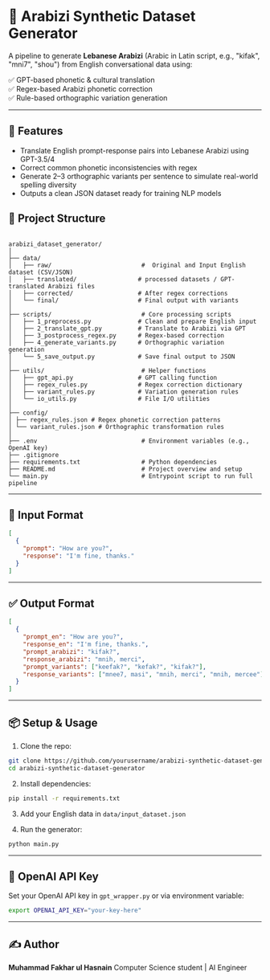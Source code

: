 # 🧠 Arabizi Synthetic Dataset Generator

A pipeline to generate **Lebanese Arabizi** (Arabic in Latin script, e.g., "kifak", "mni7", "shou") from English conversational data using:

✅ GPT-based phonetic & cultural translation  
✅ Regex-based Arabizi phonetic correction  
✅ Rule-based orthographic variation generation

---

## 🚀 Features

- Translate English prompt-response pairs into Lebanese Arabizi using GPT-3.5/4
- Correct common phonetic inconsistencies with regex
- Generate 2–3 orthographic variants per sentence to simulate real-world spelling diversity
- Outputs a clean JSON dataset ready for training NLP models


## 📂 Project Structure

```

arabizi_dataset_generator/
│
├── data/                        
│   ├── raw/                         #  Original and Input English dataset (CSV/JSON)
│   ├── translated/                 # processed datasets / GPT-translated Arabizi files
│   ├── corrected/                  # After regex corrections
│   └── final/                      # Final output with variants
│
├── scripts/                         # Core processing scripts
│   ├── 1_preprocess.py             # Clean and prepare English input
│   ├── 2_translate_gpt.py          # Translate to Arabizi via GPT
│   ├── 3_postprocess_regex.py      # Regex-based correction
│   ├── 4_generate_variants.py      # Orthographic variation generation
│   └── 5_save_output.py            # Save final output to JSON
│
├── utils/                           # Helper functions
│   ├── gpt_api.py                  # GPT calling function
│   ├── regex_rules.py              # Regex correction dictionary
│   ├── variant_rules.py            # Variation generation rules
│   └── io_utils.py                 # File I/O utilities
│
├── config/
│ ├── regex_rules.json # Regex phonetic correction patterns
│ └── variant_rules.json # Orthographic transformation rules
│
├── .env                             # Environment variables (e.g., OpenAI key)
├── .gitignore
├── requirements.txt                 # Python dependencies
├── README.md                        # Project overview and setup
└── main.py                          # Entrypoint script to run full pipeline
````

---

## 🧪 Input Format

```json
[
  {
    "prompt": "How are you?",
    "response": "I'm fine, thanks."
  }
]
````

---

## ✅ Output Format

```json
[
  {
    "prompt_en": "How are you?",
    "response_en": "I'm fine, thanks.",
    "prompt_arabizi": "kifak?",
    "response_arabizi": "mnih, merci",
    "prompt_variants": ["keefak?", "kefak?", "kifak?"],
    "response_variants": ["mnee7, masi", "mnih, merci", "mnih, mercee"]
  }
]
```

---

## 📦 Setup & Usage

1. Clone the repo:

```bash
git clone https://github.com/yourusername/arabizi-synthetic-dataset-generator.git
cd arabizi-synthetic-dataset-generator
```

2. Install dependencies:

```bash
pip install -r requirements.txt
```

3. Add your English data in `data/input_dataset.json`

4. Run the generator:

```bash
python main.py
```

---

## 🔐 OpenAI API Key

Set your OpenAI API key in `gpt_wrapper.py` or via environment variable:

```bash
export OPENAI_API_KEY="your-key-here"
```

---

## ✍️ Author

**Muhammad Fakhar ul Hasnain**
Computer Science student |  AI Engineer



